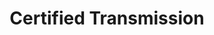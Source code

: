 ---
title: "Certified Transmission"
url: /overland-park/certified-transmission/
shop: car repair
---